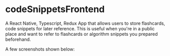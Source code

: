 # codeSnippetsFrontend
A React Native, Typescript, Redux App that allows users to store flashcards, code snippets for later reference.
This is useful when you're in a public place and want to refer to flashcards or algorithm snippets you prepared beforehand.

A few screenshots shown below:
